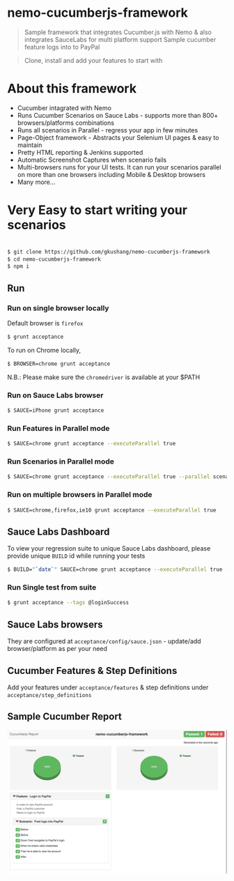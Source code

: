 # nemo-cucumberjs-framework
> Sample framework that integrates Cucumber.js with Nemo & also integrates SauceLabs for multi platform support
> Sample cucumber feature logs into to PayPal

> Clone, install and add your features to start with

# About this framework

* Cucumber intagrated with Nemo
* Runs Cucumber Scenarios on Sauce Labs - supports more than 800+ browsers/platforms combinations
* Runs all scenarios in Parallel - regress your app in few minutes
* Page-Object framework - Abstracts your Selenium UI pages & easy to maintain
* Pretty HTML reporting & Jenkins supported
* Automatic Screenshot Captures when scenario fails
* Multi-browsers runs for your UI tests. It can run your scenarios parallel on more than one browsers including Mobile & Desktop browsers
* Many more...

# Very Easy to start writing your scenarios

``` bash

$ git clone https://github.com/gkushang/nemo-cucumberjs-framework
$ cd nemo-cucumberjs-framework
$ npm i

```

## Run

### Run on single browser locally

Default browser is `firefox`

``` bash
$ grunt acceptance
```

To run on Chrome locally, 

``` bash
$ BROWSER=chrome grunt acceptance
```

N.B.: Please make sure the `chromedriver` is available at your $PATH

### Run on Sauce Labs browser

``` bash
$ SAUCE=iPhone grunt acceptance
```

### Run Features in Parallel mode

``` bash
$ SAUCE=chrome grunt acceptance --executeParallel true 
```

### Run Scenarios in Parallel mode

``` bash
$ SAUCE=chrome grunt acceptance --executeParallel true --parallel scenarios 
```

### Run on multiple browsers in Parallel mode

``` bash
$ SAUCE=chrome,firefox,ie10 grunt acceptance --executeParallel true 
```

## Sauce Labs Dashboard

To view your regression suite to unique Sauce Labs dashboard, please provide unique `BUILD` id while running your tests

``` bash
$ BUILD="`date`" SAUCE=chrome grunt acceptance --executeParallel true --parallel scenarios 
```

### Run Single test from suite

``` bash
$ grunt acceptance --tags @loginSuccess
```

## Sauce Labs browsers

They are configured at `acceptance/config/sauce.json` - update/add browser/platform as per your need

## Cucumber Features & Step Definitions

Add your features under `acceptance/features` & step definitions under `acceptance/step_definitions`

## Sample Cucumber Report
![Alt text](/acceptance/report/sampleCucumberReport.png "Sample Report")

